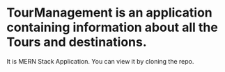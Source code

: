 # TourManagement is an application containing information about all the Tours and destinations.
It is MERN Stack Application. You can view it by cloning the repo.
